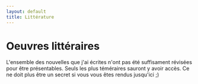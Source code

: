 ```yaml
---
layout: default
title: Littérature
---
```


# Oeuvres littéraires

L'ensemble des nouvelles que j'ai écrites n'ont pas été suffisament révisées pour être présentables. Seuls les plus téméraires sauront y avoir accès. Ce ne doit plus être un secret si vous vous êtes rendus jusqu'ici ;)